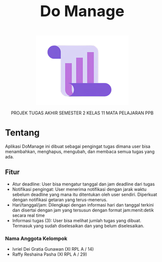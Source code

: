 <p align="center" style="font-size: 50px;"><strong><span style="font-size: 50px;">Do Manage</span></strong></p>

<p align="center">
  <img src="https://raw.githubusercontent.com/Ivriel/Ivriel/main/logoscreen.png" />
</p>


<p align="center">PROJEK TUGAS AKHIR SEMESTER 2 KELAS 11 MATA PELAJARAN PPB</p>

# Tentang
Aplikasi DoManage ini dibuat sebagai pengingat tugas dimana user bisa menambahkan, menghapus, mengubah, dan membaca semua tugas yang ada. 

## Fitur
- Atur deadline: User bisa mengatur tanggal dan jam deadline dari tugas
- Notifikasi pengingat: User menerima notifikasi dengan jarak waktu sebelum deadline yang mana itu ditentukan oleh user sendiri. Diperkuat dengan notifikasi getaran yang terus-menerus.
- Hari/tanggal/jam: Dilengkapi dengan informasi hari dan tanggal terkini dan disertai dengan jam yang tersusun dengan format jam:menit:detik secara real time
- Informasi tugas (3): User bisa melihat jumlah tugas yang dibuat. Termasuk yang sudah diselesaikan dan yang belum diselesaikan.

### Nama Anggota Kelompok
- Ivriel Dei Gratia Gunawan (XI RPL A / 14)
- Raffy Reshaina Pasha (XI RPL A / 29)
